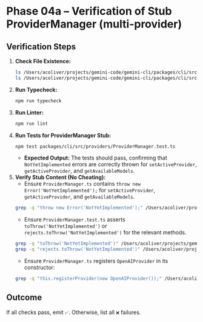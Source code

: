 # Phase 04a – Verification of Stub ProviderManager (multi-provider)

## Verification Steps

1.  **Check File Existence:**
    ```bash
    ls /Users/acoliver/projects/gemini-code/gemini-cli/packages/cli/src/providers/ProviderManager.ts
    ls /Users/acoliver/projects/gemini-code/gemini-cli/packages/cli/src/providers/ProviderManager.test.ts
    ```
2.  **Run Typecheck:**
    ```bash
    npm run typecheck
    ```
3.  **Run Linter:**
    ```bash
    npm run lint
    ```
4.  **Run Tests for ProviderManager Stub:**
    ```bash
    npm test packages/cli/src/providers/ProviderManager.test.ts
    ```
    - **Expected Output:** The tests should pass, confirming that `NotYetImplemented` errors are correctly thrown for `setActiveProvider`, `getActiveProvider`, and `getAvailableModels`.
5.  **Verify Stub Content (No Cheating):**
    - Ensure `ProviderManager.ts` contains `throw new Error('NotYetImplemented');` for `setActiveProvider`, `getActiveProvider`, and `getAvailableModels`.
    ```bash
    grep -q "throw new Error('NotYetImplemented');" /Users/acoliver/projects/gemini-code/gemini-cli/packages/cli/src/providers/ProviderManager.ts
    ```
    - Ensure `ProviderManager.test.ts` asserts `toThrow('NotYetImplemented')` or `rejects.toThrow('NotYetImplemented')` for the relevant methods.
    ```bash
    grep -q "toThrow('NotYetImplemented')" /Users/acoliver/projects/gemini-code/gemini-cli/packages/cli/src/providers/ProviderManager.test.ts
    grep -q "rejects.toThrow('NotYetImplemented')" /Users/acoliver/projects/gemini-code/gemini-cli/packages/cli/src/providers/ProviderManager.test.ts
    ```
    - Ensure `ProviderManager.ts` registers `OpenAIProvider` in its constructor:
    ```bash
    grep -q "this.registerProvider(new OpenAIProvider());" /Users/acoliver/projects/gemini-code/gemini-cli/packages/cli/src/providers/ProviderManager.ts
    ```

## Outcome

If all checks pass, emit `✅`. Otherwise, list all `❌` failures.
